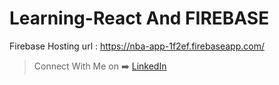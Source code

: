 # Learning-React And FIREBASE<br>

Firebase Hosting url : https://nba-app-1f2ef.firebaseapp.com/

   > Connect With Me on :arrow_right: [LinkedIn](https://www.linkedin.com/in/phyoewaiaung082/)
